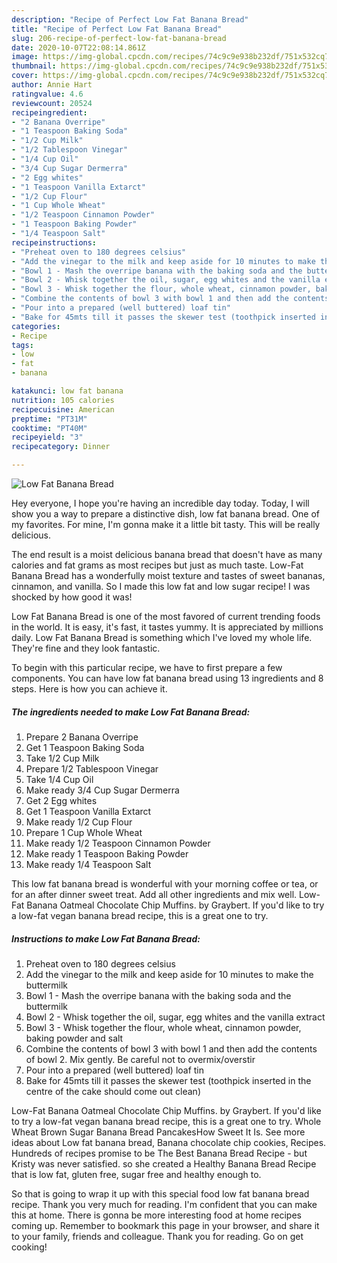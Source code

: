 ```yaml
---
description: "Recipe of Perfect Low Fat Banana Bread"
title: "Recipe of Perfect Low Fat Banana Bread"
slug: 206-recipe-of-perfect-low-fat-banana-bread
date: 2020-10-07T22:08:14.861Z
image: https://img-global.cpcdn.com/recipes/74c9c9e938b232df/751x532cq70/low-fat-banana-bread-recipe-main-photo.jpg
thumbnail: https://img-global.cpcdn.com/recipes/74c9c9e938b232df/751x532cq70/low-fat-banana-bread-recipe-main-photo.jpg
cover: https://img-global.cpcdn.com/recipes/74c9c9e938b232df/751x532cq70/low-fat-banana-bread-recipe-main-photo.jpg
author: Annie Hart
ratingvalue: 4.6
reviewcount: 20524
recipeingredient:
- "2 Banana Overripe"
- "1 Teaspoon Baking Soda"
- "1/2 Cup Milk"
- "1/2 Tablespoon Vinegar"
- "1/4 Cup Oil"
- "3/4 Cup Sugar Dermerra"
- "2 Egg whites"
- "1 Teaspoon Vanilla Extarct"
- "1/2 Cup Flour"
- "1 Cup Whole Wheat"
- "1/2 Teaspoon Cinnamon Powder"
- "1 Teaspoon Baking Powder"
- "1/4 Teaspoon Salt"
recipeinstructions:
- "Preheat oven to 180 degrees celsius"
- "Add the vinegar to the milk and keep aside for 10 minutes to make the buttermilk"
- "Bowl 1 - Mash the overripe banana with the baking soda and the buttermilk"
- "Bowl 2 - Whisk together the oil, sugar, egg whites and the vanilla extract"
- "Bowl 3 - Whisk together the flour, whole wheat, cinnamon powder, baking powder and salt"
- "Combine the contents of bowl 3 with bowl 1 and then add the contents of bowl 2. Mix gently. Be careful not to overmix/overstir"
- "Pour into a prepared (well buttered) loaf tin"
- "Bake for 45mts till it passes the skewer test (toothpick inserted in the centre of the cake should come out clean)"
categories:
- Recipe
tags:
- low
- fat
- banana

katakunci: low fat banana 
nutrition: 105 calories
recipecuisine: American
preptime: "PT31M"
cooktime: "PT40M"
recipeyield: "3"
recipecategory: Dinner

---
```



![Low Fat Banana Bread](https://img-global.cpcdn.com/recipes/74c9c9e938b232df/751x532cq70/low-fat-banana-bread-recipe-main-photo.jpg)

Hey everyone, I hope you're having an incredible day today. Today, I will show you a way to prepare a distinctive dish, low fat banana bread. One of my favorites. For mine, I'm gonna make it a little bit tasty. This will be really delicious.

The end result is a moist delicious banana bread that doesn&#39;t have as many calories and fat grams as most recipes but just as much taste. Low-Fat Banana Bread has a wonderfully moist texture and tastes of sweet bananas, cinnamon, and vanilla. So I made this low fat and low sugar recipe! I was shocked by how good it was!

Low Fat Banana Bread is one of the most favored of current trending foods in the world. It is easy, it's fast, it tastes yummy. It is appreciated by millions daily. Low Fat Banana Bread is something which I've loved my whole life. They're fine and they look fantastic.


To begin with this particular recipe, we have to first prepare a few components. You can have low fat banana bread using 13 ingredients and 8 steps. Here is how you can achieve it.

<!--inarticleads1-->

##### The ingredients needed to make Low Fat Banana Bread:

1. Prepare 2 Banana Overripe
1. Get 1 Teaspoon Baking Soda
1. Take 1/2 Cup Milk
1. Prepare 1/2 Tablespoon Vinegar
1. Take 1/4 Cup Oil
1. Make ready 3/4 Cup Sugar Dermerra
1. Get 2 Egg whites
1. Get 1 Teaspoon Vanilla Extarct
1. Make ready 1/2 Cup Flour
1. Prepare 1 Cup Whole Wheat
1. Make ready 1/2 Teaspoon Cinnamon Powder
1. Make ready 1 Teaspoon Baking Powder
1. Make ready 1/4 Teaspoon Salt


This low fat banana bread is wonderful with your morning coffee or tea, or for an after dinner sweet treat. Add all other ingredients and mix well. Low-Fat Banana Oatmeal Chocolate Chip Muffins. by Graybert. If you&#39;d like to try a low-fat vegan banana bread recipe, this is a great one to try. 

<!--inarticleads2-->

##### Instructions to make Low Fat Banana Bread:

1. Preheat oven to 180 degrees celsius
1. Add the vinegar to the milk and keep aside for 10 minutes to make the buttermilk
1. Bowl 1 - Mash the overripe banana with the baking soda and the buttermilk
1. Bowl 2 - Whisk together the oil, sugar, egg whites and the vanilla extract
1. Bowl 3 - Whisk together the flour, whole wheat, cinnamon powder, baking powder and salt
1. Combine the contents of bowl 3 with bowl 1 and then add the contents of bowl 2. Mix gently. Be careful not to overmix/overstir
1. Pour into a prepared (well buttered) loaf tin
1. Bake for 45mts till it passes the skewer test (toothpick inserted in the centre of the cake should come out clean)


Low-Fat Banana Oatmeal Chocolate Chip Muffins. by Graybert. If you&#39;d like to try a low-fat vegan banana bread recipe, this is a great one to try. Whole Wheat Brown Sugar Banana Bread PancakesHow Sweet It Is. See more ideas about Low fat banana bread, Banana chocolate chip cookies, Recipes. Hundreds of recipes promise to be The Best Banana Bread Recipe - but Kristy was never satisfied. so she created a Healthy Banana Bread Recipe that is low fat, gluten free, sugar free and healthy enough to. 

So that is going to wrap it up with this special food low fat banana bread recipe. Thank you very much for reading. I'm confident that you can make this at home. There is gonna be more interesting food at home recipes coming up. Remember to bookmark this page in your browser, and share it to your family, friends and colleague. Thank you for reading. Go on get cooking!
